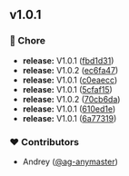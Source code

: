 
## v1.0.1


### 🏡 Chore

- **release:** V1.0.1 ([fbd1d31](https://github.com/ANLTD/ancore/commit/fbd1d31))
- **release:** V1.0.2 ([ec6fa47](https://github.com/ANLTD/ancore/commit/ec6fa47))
- **release:** V1.0.1 ([c0eaecc](https://github.com/ANLTD/ancore/commit/c0eaecc))
- **release:** V1.0.1 ([5cfaf15](https://github.com/ANLTD/ancore/commit/5cfaf15))
- **release:** V1.0.2 ([70cb6da](https://github.com/ANLTD/ancore/commit/70cb6da))
- **release:** V1.0.1 ([610ed1e](https://github.com/ANLTD/ancore/commit/610ed1e))
- **release:** V1.0.1 ([6a77319](https://github.com/ANLTD/ancore/commit/6a77319))

### ❤️ Contributors

- Andrey ([@ag-anymaster](https://github.com/ag-anymaster))

